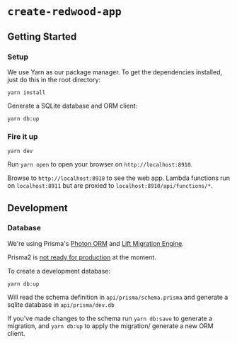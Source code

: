 # `create-redwood-app`

## Getting Started

### Setup

We use Yarn as our package manager. To get the dependencies installed, just do
this in the root directory:

```terminal
yarn install
```

Generate a SQLite database and ORM client:

```terminal
yarn db:up
```

### Fire it up

```terminal
yarn dev
```

Run `yarn open` to open your browser on `http://localhost:8910`.

Browse to `http://localhost:8910` to see the web app. Lambda functions run on
`localhost:8911` but are proxied to `localhost:8910/api/functions/*`.

## Development

### Database

We're using Prisma's [Photon ORM](https://github.com/prisma/prisma2/blob/master/docs/photon/api.md) and [Lift Migration Engine](https://github.com/prisma/prisma2/blob/master/docs/data-modeling.md).

Prisma2 is [not ready for production](https://isprisma2ready.com) at the moment.

To create a development database:

```terminal
yarn db:up
```

Will read the schema definition in `api/prisma/schema.prisma` and generate a
sqlite database in `api/prisma/dev.db`

If you've made changes to the schema run `yarn db:save` to generate a migration, and
`yarn db:up` to apply the migration/ generate a new ORM client.
